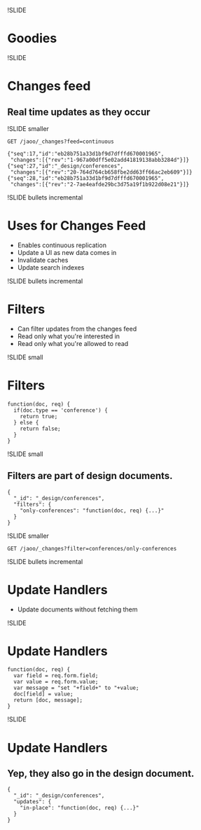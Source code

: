!SLIDE

# Goodies #

!SLIDE

# Changes feed #

## Real time updates as they occur ##

!SLIDE smaller

    GET /jaoo/_changes?feed=continuous

    {"seq":17,"id":"eb28b751a33d1bf9d7dfffd670001965",
     "changes":[{"rev":"1-967a00dff5e02add41819138abb3284d"}]}
    {"seq":27,"id":"_design/conferences",
     "changes":[{"rev":"20-764d764cb658fbe2dd63ff66ac2eb609"}]}
    {"seq":28,"id":"eb28b751a33d1bf9d7dfffd670001965",
     "changes":[{"rev":"2-7ae4eafde29bc3d75a19f1b922d08e21"}]}

!SLIDE bullets incremental

# Uses for Changes Feed #

* Enables continuous replication
* Update a UI as new data comes in
* Invalidate caches
* Update search indexes

!SLIDE bullets incremental

# Filters #

* Can filter updates from the changes feed
* Read only what you're interested in
* Read only what you're allowed to read

!SLIDE small

# Filters #

    function(doc, req) {
      if(doc.type == 'conference') {
        return true;
      } else {
        return false;
      }
    }

!SLIDE small

## Filters are part of design documents. ##

    {
      "_id": "_design/conferences",
      "filters": {
        "only-conferences": "function(doc, req) {...}"
      }
    }

!SLIDE smaller

    GET /jaoo/_changes?filter=conferences/only-conferences

!SLIDE bullets incremental

# Update Handlers #

* Update documents without fetching them

!SLIDE 

# Update Handlers #

    function(doc, req) {
      var field = req.form.field;
      var value = req.form.value;
      var message = "set "+field+" to "+value;
      doc[field] = value;
      return [doc, message];
    }

!SLIDE 

# Update Handlers #

## Yep, they also go in the design document. ##

    {
      "_id": "_design/conferences",
      "updates": {
        "in-place": "function(doc, req) {...}"
      }
    }

